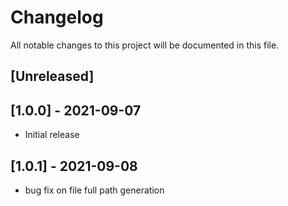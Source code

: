 # Changelog
All notable changes to this project will be documented in this file.

## [Unreleased]

## [1.0.0] - 2021-09-07
- Initial release

## [1.0.1] - 2021-09-08
- bug fix on file full path generation
